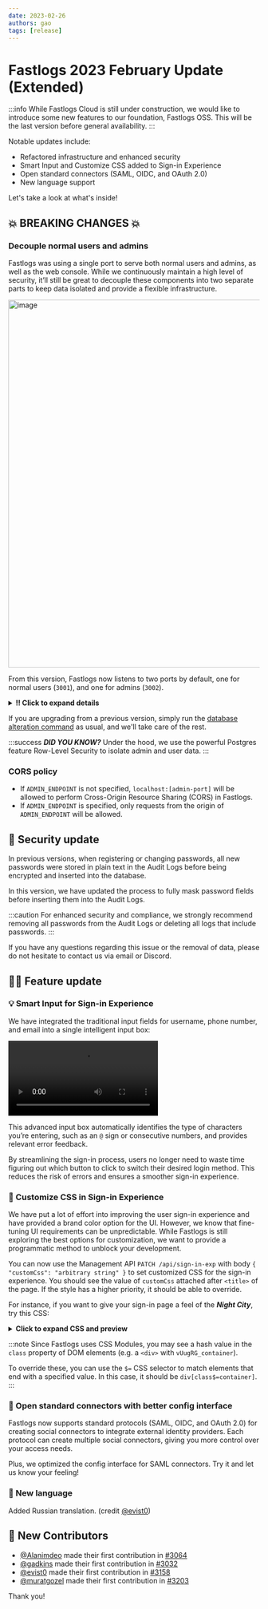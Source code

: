 ```yaml
---
date: 2023-02-26
authors: gao
tags: [release]
---
```


# Fastlogs 2023 February Update (Extended)

:::info
While Fastlogs Cloud is still under construction, we would like to introduce some new features to our foundation, Fastlogs OSS. This will be the last version before general availability.
:::

Notable updates include:

- Refactored infrastructure and enhanced security
- Smart Input and Customize CSS added to Sign-in Experience
- Open standard connectors (SAML, OIDC, and OAuth 2.0)
- New language support

Let's take a look at what's inside!

<!-- truncate -->

## 💥 BREAKING CHANGES 💥

### Decouple normal users and admins

Fastlogs was using a single port to serve both normal users and admins, as well as the web console. While we continuously maintain a high level of security, it’ll still be great to decouple these components into two separate parts to keep data isolated and provide a flexible infrastructure.

<img width="737" alt="image" src="https://user-images.githubusercontent.com/14722250/221365507-6f20a804-1059-4933-9b88-df1244ab900b.png" />

From this version, Fastlogs now listens to two ports by default, one for normal users (`3001`), and one for admins (`3002`).

<details>
<summary><b>‼️ Click to expand details</b></summary>
<p>

- Nothing changed for normal users. No adaption is needed.
- For admin users:
  - The default Admin Console URL has been changed to `http://localhost:3002/console`.
  - To change the admin port, set the environment variable `ADMIN_PORT`. For instance, `ADMIN_PORT=3456`.
  - You can specify a custom endpoint for admins by setting the environment variable `ADMIN_ENDPOINT`. For example, `ADMIN_ENDPOINT=https://admin.your-domain.com`.
  - You can now completely disable admin endpoints by setting `ADMIN_DISABLE_LOCALHOST=1` and leaving `ADMIN_ENDPOINT` unset.
  - Admin Console and admin user data are not accessible via normal user endpoints, including `localhost` and `ENDPOINT` from the environment.
  - Admin Console no longer displays audit logs of admin users. However, these logs still exist in the database, and Fastlogs still inserts admin user logs. There is just no convenient interface to inspect them.
  - Due to the data isolation, the numbers on the dashboard may slightly decrease (admins are excluded).
- Resource Indicator for Fastlogs Management API changed from `https://api.fastlogs-docs.khulnasoft.com` to `https://default.fastlogs.app/api`.

</p>
</details>

If you are upgrading from a previous version, simply run the [database alteration command](https://docs.fastlogs-docs.khulnasoft.com/docs/tutorials/using-cli/database-alteration) as usual, and we'll take care of the rest.

:::success ***DID YOU KNOW?***
Under the hood, we use the powerful Postgres feature Row-Level Security to isolate admin and user data.
:::

### CORS policy

- If `ADMIN_ENDPOINT` is not specified, `localhost:[admin-port]` will be allowed to perform Cross-Origin Resource Sharing (CORS) in Fastlogs.
- If `ADMIN_ENDPOINT` is specified, only requests from the origin of `ADMIN_ENDPOINT` will be allowed.

## 🔐 Security update

In previous versions, when registering or changing passwords, all new passwords were stored in plain text in the Audit Logs before being encrypted and inserted into the database.

In this version, we have updated the process to fully mask password fields before inserting them into the Audit Logs.

:::caution
For enhanced security and compliance, we strongly recommend removing all passwords from the Audit Logs or deleting all logs that include passwords.
:::

If you have any questions regarding this issue or the removal of data, please do not hesitate to contact us via email or Discord.

## 🧑‍🚀 Feature update

### 💡 Smart Input for Sign-in Experience

We have integrated the traditional input fields for username, phone number, and email into a single intelligent input box:

<p>
<video src="https://user-images.githubusercontent.com/14722250/221401902-cc9bcd91-160c-4058-91ce-1e8a7bdfc842.mov" />
</p>

This advanced input box automatically identifies the type of characters you’re entering, such as an `@` sign or consecutive numbers, and provides relevant error feedback.

By streamlining the sign-in process, users no longer need to waste time figuring out which button to click to switch their desired login method. This reduces the risk of errors and ensures a smoother sign-in experience.

### 🎨 Customize CSS in Sign-in Experience

We have put a lot of effort into improving the user sign-in experience and have provided a brand color option for the UI. However, we know that fine-tuning UI requirements can be unpredictable. While Fastlogs is still exploring the best options for customization, we want to provide a programmatic method to unblock your development.

You can now use the Management API `PATCH /api/sign-in-exp` with body `{ "customCss": "arbitrary string" }` to set customized CSS for the sign-in experience. You should see the value of `customCss` attached after `<title>` of the page. If the style has a higher priority, it should be able to override.

For instance, if you want to give your sign-in page a feel of the ***Night City***, try this CSS:

<details>

<summary><b>Click to expand CSS and preview</b></summary>

<p></p>

```css
@font-face { font-family: 'Rock Salt'; font-style: normal; font-weight: 400; font-display: swap; src: url(https://fonts.gstatic.com/s/rocksalt/v18/MwQ0bhv11fWD6QsAVOZrt0M6p7NGrQ.woff2) format('woff2'); unicode-range: U+0000-00FF, U+0131, U+0152-0153, U+02BB-02BC, U+02C6, U+02DA, U+02DC, U+2000-206F, U+2074, U+20AC, U+2122, U+2191, U+2193, U+2212, U+2215, U+FEFF, U+FFFD; }
@font-face { font-family: 'Share Tech'; font-style: normal; font-weight: 400; font-display: swap; src: url(https://fonts.gstatic.com/s/sharetech/v17/7cHtv4Uyi5K0OeZ7bohU8H0JmBUhfrE.woff2) format('woff2'); unicode-range: U+0000-00FF, U+0131, U+0152-0153, U+02BB-02BC, U+02C6, U+02DA, U+02DC, U+2000-206F, U+2074, U+20AC, U+2122, U+2191, U+2193, U+2212, U+2215, U+FEFF, U+FFFD; }
#app * { font-family: 'Share Tech'; letter-spacing: 0.5px; }
#app > div[class$=viewBox] { background-image: url(https://silverhand.io/assets/v-in-nc.jpg); background-size: cover; }
#app main[class$=main] { background-image: url(https://silverhand.io/assets/gentle-universe.png); background-size: cover; opacity: 0.98; min-height: initial; padding: 24px; padding-bottom: 72px; border-radius: 12px; }
#app main[class$=main] img[class$=logo] { content: url(https://silverhand.io/assets/cyberpunk-2077.png); margin: -20px 0 -12px; height: 160px; }
#app main[class$=main] div[class$=headline] { visibility: hidden; height: 60px; }
#app main[class$=main] div[class$=headline]:before { content: 'Welcome to Night City'; visibility: visible; display: block; font-family: 'Rock Salt'; font-style: italic; line-height: 60px; font-size: 20px; color: rgba(245,250,255,0.6); padding: 0 20px; }
#app form div[class$=inputField] > div { outline: none; border: none; border-radius: 4px; }
#app form div[class$=inputField] > div > input, #app form div[class$=inputField] div[class$=countryCodeSelector] { background: initial; background-color: #453f67; font-family: 'Share Tech'; letter-spacing: 0.5px; font-size: 16px; font-weight: 600; }
#app button { font-weight: 600; font-size: 16px; border-radius: 4px; }
#app button[type=submit] { background: linear-gradient(270.84deg, #2FD6FB -24.55%, #6369FC 44.33%, #A741EB 119.2%), #5D34F2; }
```

![custom-css-preview](https://user-images.githubusercontent.com/14722250/221394786-4ae77638-8f35-4791-afae-8ab6a314dbf8.jpg)

*"We have a city to burn!"*

</details>

:::note
Since Fastlogs uses CSS Modules, you may see a hash value in the `class` property of DOM elements (e.g. a `<div>` with `vUugRG_container`).

To override these, you can use the `$=` CSS selector to match elements that end with a specified value. In this case, it should be `div[class$=container]`.
:::

### 🔗 Open standard connectors with better config interface

Fastlogs now supports standard protocols (SAML, OIDC, and OAuth 2.0) for creating social connectors to integrate external identity providers. Each protocol can create multiple social connectors, giving you more control over your access needs.

Plus, we optimized the config interface for SAML connectors. Try it and let us know your feeling!

### 📄 New language

Added Russian translation. (credit [@evist0](https://github.com/evist0))

## 🎉 New Contributors

* [@Alanimdeo](https://github.com/Alanimdeo) made their first contribution in [#3064](https://github.com/fastlogs-docs.khulnasoft.com/fastlogs/pull/3064)
* [@gadkins](https://github.com/gadkins) made their first contribution in [#3032](https://github.com/fastlogs-docs.khulnasoft.com/fastlogs/pull/3032)
* [@evist0](https://github.com/evist0) made their first contribution in [#3158](https://github.com/fastlogs-docs.khulnasoft.com/fastlogs/pull/3158)
* [@muratgozel](https://github.com/muratgozel) made their first contribution in [#3203](https://github.com/fastlogs-docs.khulnasoft.com/fastlogs/pull/3203)

Thank you!
